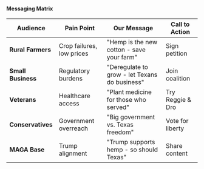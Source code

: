 #### Messaging Matrix

| Audience | Pain Point | Our Message | Call to Action |
|----------|-----------|-------------|----------------|
| **Rural Farmers** | Crop failures, low prices | "Hemp is the new cotton - save your farm" | Sign petition |
| **Small Business** | Regulatory burdens | "Deregulate to grow - let Texans do business" | Join coalition |
| **Veterans** | Healthcare access | "Plant medicine for those who served" | Try Reggie & Dro |
| **Conservatives** | Government overreach | "Big government vs. Texas freedom" | Vote for liberty |
| **MAGA Base** | Trump alignment | "Trump supports hemp - so should Texas" | Share content |
